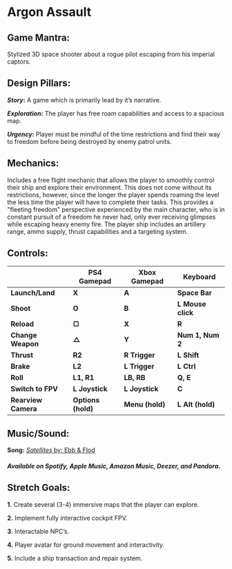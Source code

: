 # Argon Assault

## Game Mantra:

Stylized 3D space shooter about a rogue pilot escaping from his imperial captors. 

## Design Pillars:

**_Story_:** A game which is primarily lead by it’s narrative. 

**_Exploration_:** The player has free roam capabilities and access to a spacious map. 

**_Urgency_:** Player must be mindful of the time restrictions and find their way to freedom before being destroyed by enemy patrol units. 

## Mechanics:

Includes a free flight mechanic that allows the player to smoothly control their ship and explore their environment. This does not come without its restrictions, however, since the longer the player spends roaming the level the less time the player will have to complete their tasks. This provides a "fleeting freedom" perspective experienced by the main character, who is in constant pursuit of a freedom he never had, only ever receiving glimpses while escaping heavy enemy fire. The player ship includes an artillery range, ammo supply, thrust capabilities and a targeting system. 

## Controls: 

| | **PS4 Gamepad** | **Xbox Gamepad** | **Keyboard** |
| --- | --- | --- | --- |
| **Launch/Land** | **X** | **A** | **Space Bar** |
| **Shoot** | **O** | **B** | **L Mouse click** |
| **Reload** | **▢** | **X** | **R** |
| **Change Weapon** | **△** | **Y** | **Num 1, Num 2** |
| **Thrust** | **R2** | **R Trigger** | **L Shift** |
| **Brake** | **L2** | **L Trigger** | **L Ctrl** |
| **Roll** | **L1, R1** | **LB, RB** | **Q, E** |
| **Switch to FPV** | **L Joystick** | **L Joystick** | **C** |
| **Rearview Camera** | **Options (hold)** | **Menu (hold)** | **L Alt (hold)** |

## Music/Sound: 

**Song:** [_Satellites_ by: Ebb & Flod](https://www.epidemicsound.com/track/8aG0LvJzpf)

##### Available on Spotify, Apple Music, Amazon Music, Deezer, and Pandora. 

## Stretch Goals: 

**1.**	Create several (3-4) immersive maps that the player can explore.

**2.**  Implement fully interactive cockpit FPV.

**3.**	Interactable NPC’s.

**4.**	Player avatar for ground movement and interactivity.

**5.**	Include a ship transaction and repair system.


	

